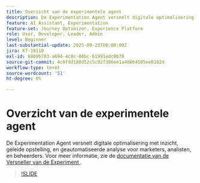 ```yaml
---
title: Overzicht van de experimentele agent
description: De Experimentation Agent versnelt digitale optimalisering met inzicht, geleide opstelling, en geautomatiseerde analyse voor marketers, analisten, en beheerders.
feature: AI Assistant, Experimentation
feature-set: Journey Optimizer, Experience Platform
role: User, Developer, Leader, Admin
level: Beginner
last-substantial-update: 2025-09-23T00:00:00Z
jira: KT-19110
exl-id: 8089b703-a694-4c0c-86bc-61991edc9b78
source-git-commit: 4c0fdd180d52c5c92f306ee1a40864505ee8102d
workflow-type: tm+mt
source-wordcount: '51'
ht-degree: 0%

---
```


# Overzicht van de experimentele agent

De Experimentation Agent versnelt digitale optimalisering met inzicht, geleide opstelling, en geautomatiseerde analyse voor marketers, analisten, en beheerders. Voor meer informatie, zie de [ documentatie van de Versneller van de Experiment ](https://experienceleague.adobe.com/nl/docs/journey-optimizer/using/content-management/content-experiment/experiment/experiment-accelerator).

>[!SLIDE](experimentation-agent-overview)
